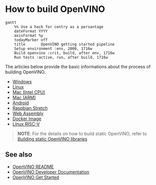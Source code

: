 # How to build OpenVINO

```mermaid
gantt 
    %% Use a hack for centry as a persantage
    dateFormat YYYY
    axisFormat %y
    todayMarker off
    title       OpenVINO getting started pipeline
    Setup environment :env, 2000, 1716w
    Build openvino :crit, build, after env, 1716w
    Run tests :active, run, after build, 1716w
```

The articles below provide the basic informations about the process of building OpenVINO.

* [Windows](build_windows.md)
* [Linux](build_linux.md)
* [Mac (Intel CPU)](build_mac_intel_cpu.md)
* [Mac (ARM)](build_mac_arm.md)
* [Android](build_android.md)
* [Raspbian Stretch](./build_raspbian.md)
* [Web Assembly](./build_webassembly.md)
* [Docker Image](https://github.com/openvinotoolkit/docker_ci/tree/master/dockerfiles/ubuntu18/build_custom)
* [Linux RISC-V](./build_riscv64.md)

> **NOTE**: For the details on how to build static OpenVINO, refer to [Building static OpenVINO libraries](static_libaries.md)

## See also

 * [OpenVINO README](../../README.md)
 * [OpenVINO Developer Documentation](index.md)
 * [OpenVINO Get Started](./get_started.md)

